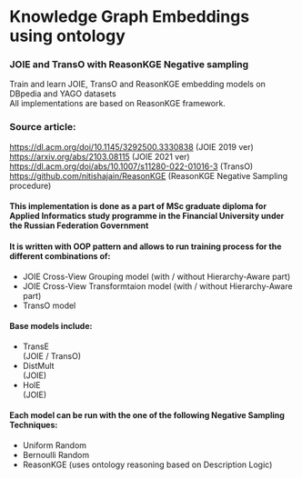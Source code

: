 # Knowledge Graph Embeddings using ontology
### JOIE and TransO with ReasonKGE Negative sampling
Train and learn JOIE, TransO and ReasonKGE embedding models on DBpedia and YAGO datasets <br>
All implementations are based on ReasonKGE framework.
### Source article:
https://dl.acm.org/doi/10.1145/3292500.3330838 (JOIE 2019 ver) <br>
https://arxiv.org/abs/2103.08115 (JOIE 2021 ver) <br>
https://dl.acm.org/doi/abs/10.1007/s11280-022-01016-3 (TransO) <br>
https://github.com/nitishajain/ReasonKGE (ReasonKGE Negative Sampling procedure) <br>
#### This implementation is done as a part of MSc graduate diploma for Applied Informatics study programme in the Financial University under the Russian Federation Government
#### It is written with OOP pattern and allows to run training process for the different combinations of:
* JOIE Cross-View Grouping model (with / without Hierarchy-Aware part) <br>
* JOIE Cross-View Transformtaion model (with / without Hierarchy-Aware part) <br>
* TransO model <br>
#### Base models include:
* TransE <br> (JOIE / TransO)
* DistMult <br> (JOIE)
* HolE <br> (JOIE)
#### Each model can be run with the one of the following Negative Sampling Techniques: 
* Uniform Random <br>
* Bernoulli Random <br>
* ReasonKGE (uses ontology reasoning based on Description Logic) <br>
